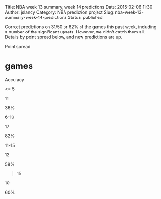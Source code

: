 Title: NBA week 13 summary, week 14 predictions
Date: 2015-02-06 11:30
Author: jslandy
Category: NBA prediction project
Slug: nba-week-13-summary-week-14-predictions
Status: published

Correct predictions on 31/50 or 62% of the games this past week, including a number of the significant upsets. However, we didn't catch them all. Details by point spread below, and new predictions are up.

Point spread

# games

Accuracy

<= 5

11

36%

6-10

17

82%

11-15

12

58%

>15

10

60%

  

